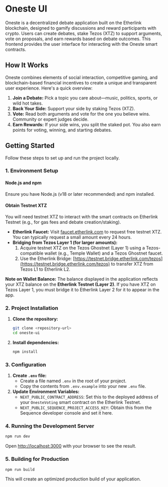 # Oneste UI

Oneste is a decentralized debate application built on the Etherlink blockchain, designed to gamify discussions and reward participants with crypto. Users can create debates, stake Tezos (XTZ) to support arguments, vote on proposals, and earn rewards based on debate outcomes. This frontend provides the user interface for interacting with the Oneste smart contracts.

## How It Works

Oneste combines elements of social interaction, competitive gaming, and blockchain-based financial incentives to create a unique and transparent user experience. Here's a quick overview:

1.  **Join a Debate:** Pick a topic you care about—music, politics, sports, or wild hot takes.
2.  **Back Your Side:** Support your side by staking Tezos (XTZ).
3.  **Vote:** Read both arguments and vote for the one you believe wins. Community or expert judges decide.
4.  **Earn Rewards:** If your side wins, you split the staked pot. You also earn points for voting, winning, and starting debates.

## Getting Started

Follow these steps to set up and run the project locally.

### 1. Environment Setup

#### Node.js and npm
Ensure you have Node.js (v18 or later recommended) and npm installed.

#### Obtain Testnet XTZ
You will need testnet XTZ to interact with the smart contracts on Etherlink Testnet (e.g., for gas fees and debate creation/staking).

*   **Etherlink Faucet:** Visit [faucet.etherlink.com](https://faucet.etherlink.com) to request free testnet XTZ. You can typically request a small amount every 24 hours.
*   **Bridging from Tezos Layer 1 (for larger amounts):**
    1.  Acquire testnet XTZ on the Tezos Ghostnet (Layer 1) using a Tezos-compatible wallet (e.g., Temple Wallet) and a Tezos Ghostnet faucet.
    2.  Use the Etherlink Bridge: [https://testnet.bridge.etherlink.com/tezos](https://testnet.bridge.etherlink.com/tezos) to transfer XTZ from Tezos L1 to Etherlink L2.

**Note on Wallet Balance:** The balance displayed in the application reflects your XTZ balance on the **Etherlink Testnet (Layer 2)**. If you have XTZ on Tezos Layer 1, you must bridge it to Etherlink Layer 2 for it to appear in the app.

### 2. Project Installation

1.  **Clone the repository:**
    ```bash
    git clone <repository-url>
    cd oneste-ui
    ```
2.  **Install dependencies:**
    ```bash
    npm install
    ```

### 3. Configuration

1.  **Create `.env` file:**
    *   Create a file named `.env` in the root of your project.
    *   Copy the contents from `.env.example` into your new `.env` file.
2.  **Update Environment Variables:**
    *   `NEXT_PUBLIC_CONTRACT_ADDRESS`: Set this to the deployed address of your `OnesteVoting` smart contract on the Etherlink Testnet.
    *   `NEXT_PUBLIC_SEQUENCE_PROJECT_ACCESS_KEY`: Obtain this from the Sequence developer console and set it here.

### 4. Running the Development Server

```bash
npm run dev
```

Open [http://localhost:3000](http://localhost:3000) with your browser to see the result.

### 5. Building for Production

```bash
npm run build
```

This will create an optimized production build of your application.

